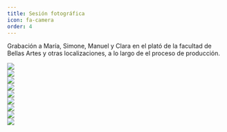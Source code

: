 ```yaml
---
title: Sesión fotográfica
icon: fa-camera
order: 4
---
```


Grabación a María, Simone, Manuel y Clara en el plató de la facultad de Bellas Artes y otras localizaciones, a lo largo de el proceso de producción.

<div class="row">
    <div class="4u 12u$(mobile)">
      <div class="item">
        <a href="#" class="image fit"><img src="{{ 'assets/images/plato_1.jpg' | relative_url }}"/></a>
      </div>
      <div class="item">
        <a href="#" class="image fit"><img src="{{ 'assets/images/plato_2.jpg' | relative_url }}" /></a>
      </div>
      <div class="item">
        <a href="#" class="image fit"><img src="{{ 'assets/images/plato_7.jpg' | relative_url }}" /></a>
      </div>
    </div>
    <div class="4u 12u$(mobile)">
      <div class="item">
        <a href="#" class="image fit"><img src="{{ 'assets/images/plato_3.jpg' | relative_url }}"></a>
      </div>
      <div class="item">
        <a href="#" class="image fit"><img src="{{ 'assets/images/plato_4.jpg' | relative_url }}"/></a>
      </div>
      <div class="item">
        <a href="#" class="image fit"><img src="{{ 'assets/images/plato_8.jpg' | relative_url }}" /></a>
      </div>
    </div>
    <div class="4u 12u$(mobile)">
      <div class="item">
        <a href="#" class="image fit"><img src="{{ 'assets/images/plato_5.jpg' | relative_url }}" /></a>
      </div>
      <div class="item">
        <a href="#" class="image fit"><img src="{{ 'assets/images/plato_6.jpg' | relative_url }}" /></a>
      </div>
      <div class="item">
        <a href="#" class="image fit"><img src="{{ 'assets/images/plato_9.jpg' | relative_url }}" /></a>
      </div>
    </div>
  </div>
